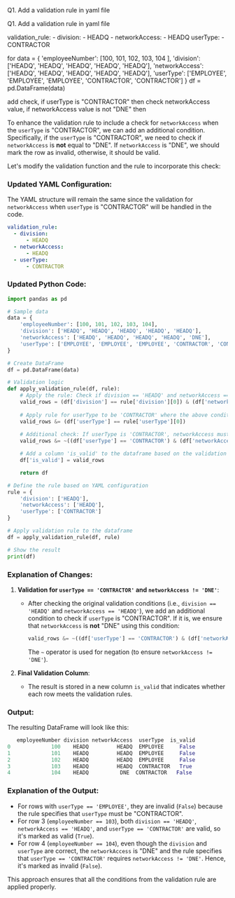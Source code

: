 Q1. Add a validation rule in yaml file 

Q1. Add a validation rule in yaml file 

validation_rule:
    -  division:
        - HEADQ
    -  networkAccess:
       -  HEADQ
       userType:
       - CONTRACTOR

for
data = {
    'employeeNumber': [100, 101, 102, 103, 104 ],
    'division': ['HEADQ', 'HEADQ', 'HEADQ', 'HEADQ', 'HEADQ'],
    'networkAccess': ['HEADQ', 'HEADQ', 'HEADQ', 'HEADQ', 'HEADQ'],
    'userType': ['EMPLOYEE', 'EMPLOYEE', 'EMPLOYEE', 'CONTRACTOR', 'CONTRACTOR']
}
df = pd.DataFrame(data)


add check, if userType is "CONTRACTOR" then check networkAccess value, if networkAccess value is not "DNE" then 

To enhance the validation rule to include a check for `networkAccess` when the `userType` is "CONTRACTOR", we can add an additional condition. Specifically, if the `userType` is "CONTRACTOR", we need to check if `networkAccess` is **not** equal to "DNE". If `networkAccess` is "DNE", we should mark the row as invalid, otherwise, it should be valid.

Let's modify the validation function and the rule to incorporate this check:

### Updated YAML Configuration:
The YAML structure will remain the same since the validation for `networkAccess` when `userType` is "CONTRACTOR" will be handled in the code.

```yaml
validation_rule:
  - division:
      - HEADQ
  - networkAccess:
      - HEADQ
  - userType:
      - CONTRACTOR
```

### Updated Python Code:

```python
import pandas as pd

# Sample data
data = {
    'employeeNumber': [100, 101, 102, 103, 104],
    'division': ['HEADQ', 'HEADQ', 'HEADQ', 'HEADQ', 'HEADQ'],
    'networkAccess': ['HEADQ', 'HEADQ', 'HEADQ', 'HEADQ', 'DNE'],
    'userType': ['EMPLOYEE', 'EMPLOYEE', 'EMPLOYEE', 'CONTRACTOR', 'CONTRACTOR']
}

# Create DataFrame
df = pd.DataFrame(data)

# Validation logic
def apply_validation_rule(df, rule):
    # Apply the rule: Check if division == 'HEADQ' and networkAccess == 'HEADQ'
    valid_rows = (df['division'] == rule['division'][0]) & (df['networkAccess'] == rule['networkAccess'][0])
    
    # Apply rule for userType to be 'CONTRACTOR' where the above conditions hold
    valid_rows &= (df['userType'] == rule['userType'][0])
    
    # Additional check: If userType is 'CONTRACTOR', networkAccess must not be 'DNE'
    valid_rows &= ~((df['userType'] == 'CONTRACTOR') & (df['networkAccess'] == 'DNE'))

    # Add a column 'is_valid' to the dataframe based on the validation result
    df['is_valid'] = valid_rows

    return df

# Define the rule based on YAML configuration
rule = {
    'division': ['HEADQ'],
    'networkAccess': ['HEADQ'],
    'userType': ['CONTRACTOR']
}

# Apply validation rule to the dataframe
df = apply_validation_rule(df, rule)

# Show the result
print(df)
```

### Explanation of Changes:

1. **Validation for `userType == 'CONTRACTOR'` and `networkAccess != 'DNE'`**:
   - After checking the original validation conditions (i.e., `division == 'HEADQ'` and `networkAccess == 'HEADQ'`), we add an additional condition to check if `userType` is "CONTRACTOR". If it is, we ensure that `networkAccess` is **not** "DNE" using this condition:  
     ```python
     valid_rows &= ~((df['userType'] == 'CONTRACTOR') & (df['networkAccess'] == 'DNE'))
     ```
     The `~` operator is used for negation (to ensure `networkAccess != 'DNE'`).

2. **Final Validation Column**:
   - The result is stored in a new column `is_valid` that indicates whether each row meets the validation rules.

### Output:

The resulting DataFrame will look like this:

```python
   employeeNumber division networkAccess  userType  is_valid
0             100    HEADQ         HEADQ  EMPLOYEE     False
1             101    HEADQ         HEADQ  EMPLOYEE     False
2             102    HEADQ         HEADQ  EMPLOYEE     False
3             103    HEADQ         HEADQ  CONTRACTOR   True
4             104    HEADQ          DNE  CONTRACTOR   False
```

### Explanation of the Output:

- For rows with `userType == 'EMPLOYEE'`, they are invalid (`False`) because the rule specifies that `userType` must be "CONTRACTOR".
- For row 3 (`employeeNumber == 103`), both `division == 'HEADQ'`, `networkAccess == 'HEADQ'`, and `userType == 'CONTRACTOR'` are valid, so it's marked as valid (`True`).
- For row 4 (`employeeNumber == 104`), even though the `division` and `userType` are correct, the `networkAccess` is "DNE" and the rule specifies that `userType == 'CONTRACTOR'` requires `networkAccess != 'DNE'`. Hence, it's marked as invalid (`False`).

This approach ensures that all the conditions from the validation rule are applied properly.